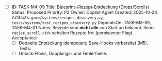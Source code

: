 - [ ] ID: TASK-M4-09
  Title: Blueprint-/Rezept-Entdeckung (Drops/Scrolls)
  Status: Proposed
  Priority: P2
  Owner: Copilot Agent
  Created: 2025-10-24
  Artifacts: `game/systems/recipes_discovery.py`, `tests/systems/test_recipes_discovery.py`
  DependsOn: TASK-M3-09, TASK-M4-01
  Notes:
  Rezepte sind **nicht alle** von Start an bekannt. Items `recipe_scroll:<id>` schalten Rezepte frei (persistenter Flag).
  Acceptance:
  - [ ] Doppelte Entdeckung idempotent; Save-Hooks vorbereitet (M5).
  Tests:
  - [ ] Unlock-Flows, Dopplungs- und Fehlerfaelle.
